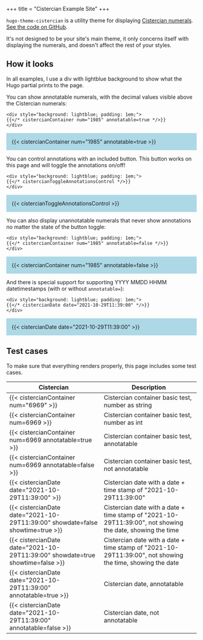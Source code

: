 +++
title = "Cistercian Example Site"
+++

`hugo-theme-cistercian` is a utility theme for displaying
[Cistercian numerals](https://cistercian.micahrl.com).
[See the code on GitHub](https://github.com/mrled/hugo-theme-cistercian).

It's not designed to be your site's main theme,
it only concerns itself with displaying the numerals,
and doesn't affect the rest of your styles.

## How it looks

In all examples, I use a div with lightblue background to show what the Hugo partial prints to the page.

You can show annotatable numerals, with the decimal values visible above the Cistercian numerals:

```go-html-template
<div style="background: lightblue; padding: 1em;">
{{</* cistercianContainer num="1985" annotatable=true */>}}
</div>
```

<div style="background: lightblue; padding: 1em;">
{{< cistercianContainer num="1985" annotatable=true >}}
</div>

You can control annotations with an included button. This button works on this page and will toggle the annotations on/off!

```go-html-template
<div style="background: lightblue; padding: 1em;">
{{</* cistercianToggleAnnotationsControl */>}}
</div>
```

<div style="background: lightblue; padding: 1em;">
{{< cistercianToggleAnnotationsControl >}}
</div>

You can also display unannotatable numerals that never show annotations no matter the state of the button toggle:

```go-html-template
<div style="background: lightblue; padding: 1em;">
{{</* cistercianContainer num="1985" annotatable=false */>}}
</div>
```

<div style="background: lightblue; padding: 1em;">
{{< cistercianContainer num="1985" annotatable=false >}}
</div>

And there is special support for supporting YYYY MMDD HHMM datetimestamps
(with or without `annotatable=`):

```go-html-template
<div style="background: lightblue; padding: 1em;">
{{</* cistercianDate date="2021-10-29T11:39:00" */>}}
</div>
```

<div style="background: lightblue; padding: 1em;">
{{< cistercianDate date="2021-10-29T11:39:00" >}}
</div>

## Test cases

To make sure that everything renders properly, this page includes some test cases.

<table id="cistercian-theme-tests">
  <thead>
    <tr>
      <th>Cistercian</th>
      <th>Description</th>
    </tr>
  </thead>
  <tbody>
    <tr>
      <td>{{< cistercianContainer num="6969" >}}</td>
      <td>Cistercian container basic test, number as string</td>
    </tr>
    <tr>
      <td>{{< cistercianContainer num=6969 >}}</td>
      <td>Cistercian container basic test, number as int</td>
    </tr>
    <tr>
      <td>{{< cistercianContainer num=6969 annotatable=true >}}</td>
      <td>Cistercian container basic test, annotatable</td>
    </tr>
    <tr>
      <td>{{< cistercianContainer num=6969 annotatable=false >}}</td>
      <td>Cistercian container basic test, not annotatable</td>
    </tr>
    <tr>
      <td>{{< cistercianDate date="2021-10-29T11:39:00" >}}</td>
      <td>Cistercian date with a date + time stamp of "2021-10-29T11:39:00"</td>
    </tr>
    <tr>
      <td>{{< cistercianDate date="2021-10-29T11:39:00" showdate=false showtime=true >}}</td>
      <td>Cistercian date with a date + time stamp of "2021-10-29T11:39:00", not showing the date, showing the time</td>
    </tr>
    <tr>
      <td>{{< cistercianDate date="2021-10-29T11:39:00" showdate=true showtime=false >}}</td>
      <td>Cistercian date with a date + time stamp of "2021-10-29T11:39:00", not showing the time, showing the date</td>
    </tr>
    <tr>
      <td>{{< cistercianDate date="2021-10-29T11:39:00" annotatable=true >}}</td>
      <td>Cistercian date, annotatable</td>
    </tr>
    <tr>
      <td>{{< cistercianDate date="2021-10-29T11:39:00" annotatable=false >}}</td>
      <td>Cistercian date, not annotatable</td>
    </tr>
  </tbody>
</table>

